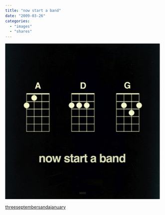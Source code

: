 ```yaml
---
title: "now start a band"
date: "2009-03-26"
categories: 
  - "images"
  - "shares"
---
```


![](images/79ZhcnYmelirevh37b8IIe9So1_500.jpg)

[threeseptembersandajanuary](http://threeseptembersandajanuary.tumblr.com/post/90004535/unicornology-fletter-9-0-0-0)
